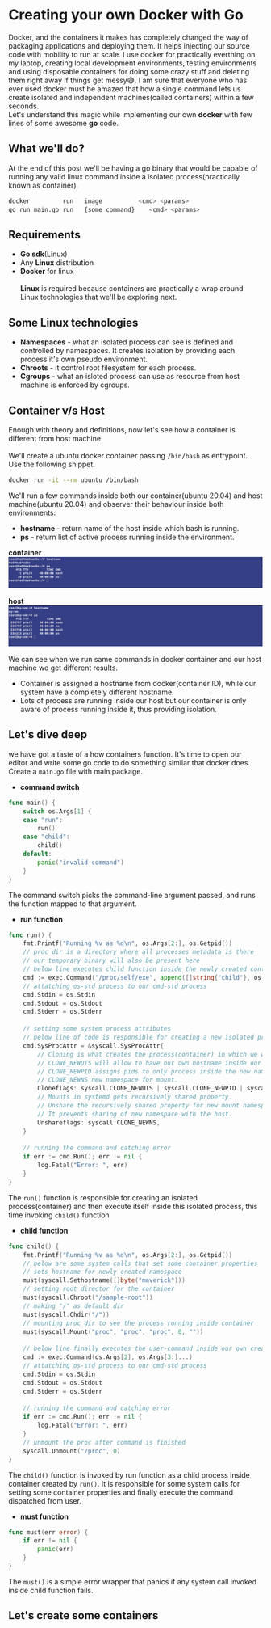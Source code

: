# Creating your own Docker with Go
Docker, and the containers it makes has completely changed the way of packaging applications and deploying them. It helps injecting our source code with mobility to run at scale. I use docker for practically everthing on my laptop, creating local development environments, testing environments and using disposable containers for doing some crazy stuff and deleting them right away if things get messy😅. I am sure that everyone who has ever used docker must be amazed that how a single command lets us create isolated and independent machines(called containers) within a few seconds. <br>
Let's understand this magic while implementing our own **docker** with few lines of some awesome **go** code.

## What we'll do?
At the end of this post we'll be having a go binary that would be capable of running any valid linux command inside a isolated process(practically known as container).
```bash
docker         run 	 image          <cmd> <params>
go run main.go run   {some command}    <cmd> <params>
```

## Requirements
- **Go sdk**(Linux)
- Any **Linux** distribution
- **Docker** for linux<br><br>
**Linux** is required because containers are practically a wrap around Linux technologies that we'll be exploring next.

## Some Linux technologies
- **Namespaces** - what an isolated process can see is defined and controlled by namespaces. It creates isolation by providing each process it's own pseudo environment.
- **Chroots** - it control root filesystem for each process.
- **Cgroups** - what an isloted process can use as resource from host machine is enforced by cgroups.

## Container v/s Host
Enough with theory and definitions, now let's see how a container is different from host machine.<br><br>
We'll create a ubuntu docker container passing `/bin/bash` as entrypoint. Use the following snippet.
```bash
docker run -it --rm ubuntu /bin/bash
```
We'll run a few commands inside both our container(ubuntu 20.04) and host machine(ubuntu 20.04) and observer their behaviour inside both environments:

- **hostname** - return name of the host inside which bash is running.
- **ps** - return list of active process running inside the environment.

**container**
<img src="assets/container.png">

**host**
<img src="assets/host.png">

We can see when we run same commands in docker container and our host machine we get different results.
- Container is assigned a hostname from docker(container ID), while our system have a completely different hostname.
- Lots of process are running inside our host but our container is only aware of process running inside it, thus providing isolation.

## Let's dive deep
we have got a taste of a how containers function. It's time to open our editor and write some go code to do something similar that docker does.<br>
Create a `main.go` file with main package.

- **command switch**
```go
func main() {
	switch os.Args[1] {
	case "run":
		run()
	case "child":
		child()
	default:
		panic("invalid command")
	}
}
```
The command switch picks the command-line argument passed, and runs the function mapped to that argument.

- **run function**
```go
func run() {
	fmt.Printf("Running %v as %d\n", os.Args[2:], os.Getpid())
	// proc dir is a directory where all processes metadata is there
    // our temporary binary will also be present here
    // below line executes child function inside the newly created container
	cmd := exec.Command("/proc/self/exe", append([]string{"child"}, os.Args[2:]...)...)
    // attatching os-std process to our cmd-std process
	cmd.Stdin = os.Stdin
	cmd.Stdout = os.Stdout
	cmd.Stderr = os.Stderr

    // setting some system process attributes
    // below line of code is responsible for creating a new isolated process
	cmd.SysProcAttr = &syscall.SysProcAttr{
		// Cloning is what creates the process(container) in which we would be running our command.
		// CLONE_NEWUTS will allow to have our own hostname inside our container by creating a new unix timesharing system.
		// CLONE_NEWPID assigns pids to only process inside the new namspace.
		// CLONE_NEWNS new namespace for mount.
		Cloneflags: syscall.CLONE_NEWUTS | syscall.CLONE_NEWPID | syscall.CLONE_NEWNS,
		// Mounts in systemd gets recursively shared property.
		// Unshare the recursively shared property for new mount namespace.
		// It prevents sharing of new namespace with the host.
		Unshareflags: syscall.CLONE_NEWNS,
	}

    // running the command and catching error
	if err := cmd.Run(); err != nil {
		log.Fatal("Error: ", err)
	}
}
```
The `run()` function is responsible for creating an isolated process(container) and then execute itself inside this isolated process, this time invoking `child()` function

- **child function**
```go
func child() {
	fmt.Printf("Running %v as %d\n", os.Args[2:], os.Getpid())
    // below are some system calls that set some container properties
	// sets hostname for newly created namespace
	must(syscall.Sethostname([]byte("maverick")))
    // setting root director for the container
	must(syscall.Chroot("/sample-root"))
    // making "/" as default dir
	must(syscall.Chdir("/"))
    // mounting proc dir to see the process running inside container
	must(syscall.Mount("proc", "proc", "proc", 0, ""))

    // below line finally executes the user-command inside our own created container!
	cmd := exec.Command(os.Args[2], os.Args[3:]...)
    // attatching os-std process to our cmd-std process
	cmd.Stdin = os.Stdin
	cmd.Stdout = os.Stdout
	cmd.Stderr = os.Stderr

    // running the command and catching error
	if err := cmd.Run(); err != nil {
		log.Fatal("Error: ", err)
	}
    // unmount the proc after command is finished
	syscall.Unmount("/proc", 0)
}
```
The `child()` function is invoked by run function as a child process inside container created by `run()`. It is responsible for some system calls for setting some container properties and finally execute the command dispatched from user.

- **must function**
```go
func must(err error) {
	if err != nil {
		panic(err)
	}
}
```
The `must()` is a simple error wrapper that panics if any system call invoked inside child function fails.

## Let's create some containers


